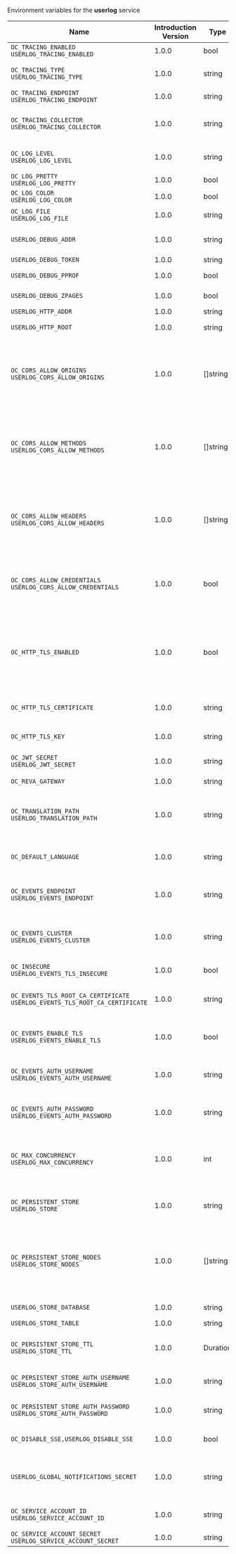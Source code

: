 Environment variables for the **userlog** service

| Name | Introduction Version | Type | Description | Default Value |
|---|---|---|---|:---|
|`OC_TRACING_ENABLED`<br/>`USERLOG_TRACING_ENABLED`| 1.0.0 |bool|Activates tracing.|false|
|`OC_TRACING_TYPE`<br/>`USERLOG_TRACING_TYPE`| 1.0.0 |string|The type of tracing. Defaults to '', which is the same as 'jaeger'. Allowed tracing types are 'jaeger' and '' as of now.||
|`OC_TRACING_ENDPOINT`<br/>`USERLOG_TRACING_ENDPOINT`| 1.0.0 |string|The endpoint of the tracing agent.||
|`OC_TRACING_COLLECTOR`<br/>`USERLOG_TRACING_COLLECTOR`| 1.0.0 |string|The HTTP endpoint for sending spans directly to a collector, i.e. \http://jaeger-collector:14268/api/traces. Only used if the tracing endpoint is unset.||
|`OC_LOG_LEVEL`<br/>`USERLOG_LOG_LEVEL`| 1.0.0 |string|The log level. Valid values are: 'panic', 'fatal', 'error', 'warn', 'info', 'debug', 'trace'.||
|`OC_LOG_PRETTY`<br/>`USERLOG_LOG_PRETTY`| 1.0.0 |bool|Activates pretty log output.|false|
|`OC_LOG_COLOR`<br/>`USERLOG_LOG_COLOR`| 1.0.0 |bool|Activates colorized log output.|false|
|`OC_LOG_FILE`<br/>`USERLOG_LOG_FILE`| 1.0.0 |string|The path to the log file. Activates logging to this file if set.||
|`USERLOG_DEBUG_ADDR`| 1.0.0 |string|Bind address of the debug server, where metrics, health, config and debug endpoints will be exposed.|127.0.0.1:9214|
|`USERLOG_DEBUG_TOKEN`| 1.0.0 |string|Token to secure the metrics endpoint.||
|`USERLOG_DEBUG_PPROF`| 1.0.0 |bool|Enables pprof, which can be used for profiling.|false|
|`USERLOG_DEBUG_ZPAGES`| 1.0.0 |bool|Enables zpages, which can be used for collecting and viewing in-memory traces.|false|
|`USERLOG_HTTP_ADDR`| 1.0.0 |string|The bind address of the HTTP service.|127.0.0.1:9210|
|`USERLOG_HTTP_ROOT`| 1.0.0 |string|Subdirectory that serves as the root for this HTTP service.|/|
|`OC_CORS_ALLOW_ORIGINS`<br/>`USERLOG_CORS_ALLOW_ORIGINS`| 1.0.0 |[]string|A list of allowed CORS origins. See following chapter for more details: *Access-Control-Allow-Origin* at \https://developer.mozilla.org/en-US/docs/Web/HTTP/Headers/Access-Control-Allow-Origin. See the Environment Variable Types description for more details.|[*]|
|`OC_CORS_ALLOW_METHODS`<br/>`USERLOG_CORS_ALLOW_METHODS`| 1.0.0 |[]string|A list of allowed CORS methods. See following chapter for more details: *Access-Control-Request-Method* at \https://developer.mozilla.org/en-US/docs/Web/HTTP/Headers/Access-Control-Request-Method. See the Environment Variable Types description for more details.|[GET]|
|`OC_CORS_ALLOW_HEADERS`<br/>`USERLOG_CORS_ALLOW_HEADERS`| 1.0.0 |[]string|A list of allowed CORS headers. See following chapter for more details: *Access-Control-Request-Headers* at \https://developer.mozilla.org/en-US/docs/Web/HTTP/Headers/Access-Control-Request-Headers. See the Environment Variable Types description for more details.|[Authorization Origin Content-Type Accept X-Requested-With X-Request-Id Ocs-Apirequest]|
|`OC_CORS_ALLOW_CREDENTIALS`<br/>`USERLOG_CORS_ALLOW_CREDENTIALS`| 1.0.0 |bool|Allow credentials for CORS.See following chapter for more details: *Access-Control-Allow-Credentials* at \https://developer.mozilla.org/en-US/docs/Web/HTTP/Headers/Access-Control-Allow-Credentials.|true|
|`OC_HTTP_TLS_ENABLED`| 1.0.0 |bool|Activates TLS for the http based services using the server certifcate and key configured via OC_HTTP_TLS_CERTIFICATE and OC_HTTP_TLS_KEY. If OC_HTTP_TLS_CERTIFICATE is not set a temporary server certificate is generated - to be used with PROXY_INSECURE_BACKEND=true.|false|
|`OC_HTTP_TLS_CERTIFICATE`| 1.0.0 |string|Path/File name of the TLS server certificate (in PEM format) for the http services.||
|`OC_HTTP_TLS_KEY`| 1.0.0 |string|Path/File name for the TLS certificate key (in PEM format) for the server certificate to use for the http services.||
|`OC_JWT_SECRET`<br/>`USERLOG_JWT_SECRET`| 1.0.0 |string|The secret to mint and validate jwt tokens.||
|`OC_REVA_GATEWAY`| 1.0.0 |string|CS3 gateway used to look up user metadata|eu.opencloud.api.gateway|
|`OC_TRANSLATION_PATH`<br/>`USERLOG_TRANSLATION_PATH`| 1.0.0 |string|(optional) Set this to a path with custom translations to overwrite the builtin translations. Note that file and folder naming rules apply, see the documentation for more details.||
|`OC_DEFAULT_LANGUAGE`| 1.0.0 |string|The default language used by services and the WebUI. If not defined, English will be used as default. See the documentation for more details.||
|`OC_EVENTS_ENDPOINT`<br/>`USERLOG_EVENTS_ENDPOINT`| 1.0.0 |string|The address of the event system. The event system is the message queuing service. It is used as message broker for the microservice architecture.|127.0.0.1:9233|
|`OC_EVENTS_CLUSTER`<br/>`USERLOG_EVENTS_CLUSTER`| 1.0.0 |string|The clusterID of the event system. The event system is the message queuing service. It is used as message broker for the microservice architecture. Mandatory when using NATS as event system.|opencloud-cluster|
|`OC_INSECURE`<br/>`USERLOG_EVENTS_TLS_INSECURE`| 1.0.0 |bool|Whether to verify the server TLS certificates.|false|
|`OC_EVENTS_TLS_ROOT_CA_CERTIFICATE`<br/>`USERLOG_EVENTS_TLS_ROOT_CA_CERTIFICATE`| 1.0.0 |string|The root CA certificate used to validate the server's TLS certificate. If provided NOTIFICATIONS_EVENTS_TLS_INSECURE will be seen as false.||
|`OC_EVENTS_ENABLE_TLS`<br/>`USERLOG_EVENTS_ENABLE_TLS`| 1.0.0 |bool|Enable TLS for the connection to the events broker. The events broker is the OpenCloud service which receives and delivers events between the services.|false|
|`OC_EVENTS_AUTH_USERNAME`<br/>`USERLOG_EVENTS_AUTH_USERNAME`| 1.0.0 |string|The username to authenticate with the events broker. The events broker is the OpenCloud service which receives and delivers events between the services.||
|`OC_EVENTS_AUTH_PASSWORD`<br/>`USERLOG_EVENTS_AUTH_PASSWORD`| 1.0.0 |string|The password to authenticate with the events broker. The events broker is the OpenCloud service which receives and delivers events between the services.||
|`OC_MAX_CONCURRENCY`<br/>`USERLOG_MAX_CONCURRENCY`| 1.0.0 |int|Maximum number of concurrent go-routines. Higher values can potentially get work done faster but will also cause more load on the system. Values of 0 or below will be ignored and the default value will be used.|1|
|`OC_PERSISTENT_STORE`<br/>`USERLOG_STORE`| 1.0.0 |string|The type of the store. Supported values are: 'memory', 'nats-js-kv', 'redis-sentinel', 'noop'. See the text description for details.|memory|
|`OC_PERSISTENT_STORE_NODES`<br/>`USERLOG_STORE_NODES`| 1.0.0 |[]string|A list of nodes to access the configured store. This has no effect when 'memory' store is configured. Note that the behaviour how nodes are used is dependent on the library of the configured store. See the Environment Variable Types description for more details.|[]|
|`USERLOG_STORE_DATABASE`| 1.0.0 |string|The database name the configured store should use.|userlog|
|`USERLOG_STORE_TABLE`| 1.0.0 |string|The database table the store should use.|events|
|`OC_PERSISTENT_STORE_TTL`<br/>`USERLOG_STORE_TTL`| 1.0.0 |Duration|Time to live for events in the store. Defaults to '336h' (2 weeks). See the Environment Variable Types description for more details.|336h0m0s|
|`OC_PERSISTENT_STORE_AUTH_USERNAME`<br/>`USERLOG_STORE_AUTH_USERNAME`| 1.0.0 |string|The username to authenticate with the store. Only applies when store type 'nats-js-kv' is configured.||
|`OC_PERSISTENT_STORE_AUTH_PASSWORD`<br/>`USERLOG_STORE_AUTH_PASSWORD`| 1.0.0 |string|The password to authenticate with the store. Only applies when store type 'nats-js-kv' is configured.||
|`OC_DISABLE_SSE,USERLOG_DISABLE_SSE`| 1.0.0 |bool|Disables server-sent events (sse). When disabled, clients will no longer receive sse notifications.|false|
|`USERLOG_GLOBAL_NOTIFICATIONS_SECRET`| 1.0.0 |string|The secret to secure the global notifications endpoint. Only system admins and users knowing that secret can call the global notifications POST/DELETE endpoints.||
|`OC_SERVICE_ACCOUNT_ID`<br/>`USERLOG_SERVICE_ACCOUNT_ID`| 1.0.0 |string|The ID of the service account the service should use. See the 'auth-service' service description for more details.||
|`OC_SERVICE_ACCOUNT_SECRET`<br/>`USERLOG_SERVICE_ACCOUNT_SECRET`| 1.0.0 |string|The service account secret.||